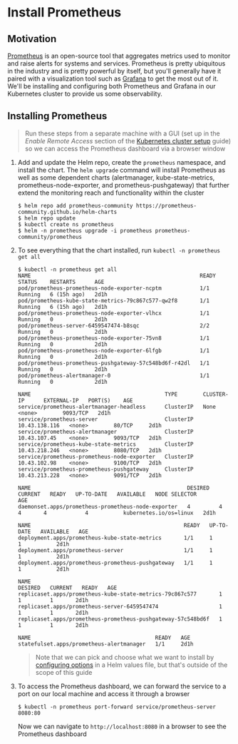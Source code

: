 # Install Prometheus

## Motivation

[Prometheus](https://prometheus.io/) is an open-source tool that aggregates metrics used to monitor and raise alerts for systems and services. Prometheus is pretty ubiquitous in the industry and is pretty powerful by itself, but you'll generally have it paired with a visualization tool such as [Grafana](https://grafana.com/) to get the most out of it. We'll be installing and configuring both Prometheus and Grafana in our Kubernetes cluster to provide us some observability.

## Installing Prometheus

> Run these steps from a separate machine with a GUI (set up in the *Enable Remote Access* section of the [Kubernetes cluster setup](./06-kubernetes-cluster.md) guide) so we can access the Prometheus dashboard via a browser window

1. Add and update the Helm repo, create the `prometheus` namespace, and install the chart. The `helm upgrade` command will install Prometheus as well as some dependent charts (alertmanager, kube-state-metrics, prometheus-node-exporter, and prometheus-pushgateway) that further extend the monitoring reach and functionality within the cluster
    ```
    $ helm repo add prometheus-community https://prometheus-community.github.io/helm-charts
    $ helm repo update
    $ kubectl create ns prometheus
    $ helm -n prometheus upgrade -i prometheus prometheus-community/prometheus
    ```
2. To see everything that the chart installed, run `kubectl -n prometheus get all`
    ```
    $ kubectl -n prometheus get all
    NAME                                                     READY   STATUS    RESTARTS      AGE
    pod/prometheus-prometheus-node-exporter-ncptm            1/1     Running   6 (15h ago)   2d1h
    pod/prometheus-kube-state-metrics-79c867c577-qw2f8       1/1     Running   6 (15h ago)   2d1h
    pod/prometheus-prometheus-node-exporter-vlhcx            1/1     Running   0             2d1h
    pod/prometheus-server-6459547474-b8sqc                   2/2     Running   0             2d1h
    pod/prometheus-prometheus-node-exporter-75vn8            1/1     Running   0             2d1h
    pod/prometheus-prometheus-node-exporter-6lfgb            1/1     Running   0             2d1h
    pod/prometheus-prometheus-pushgateway-57c548bd6f-r42dl   1/1     Running   0             2d1h
    pod/prometheus-alertmanager-0                            1/1     Running   0             2d1h

    NAME                                          TYPE        CLUSTER-IP      EXTERNAL-IP   PORT(S)    AGE
    service/prometheus-alertmanager-headless      ClusterIP   None            <none>        9093/TCP   2d1h
    service/prometheus-server                     ClusterIP   10.43.138.116   <none>        80/TCP     2d1h
    service/prometheus-alertmanager               ClusterIP   10.43.107.45    <none>        9093/TCP   2d1h
    service/prometheus-kube-state-metrics         ClusterIP   10.43.218.246   <none>        8080/TCP   2d1h
    service/prometheus-prometheus-node-exporter   ClusterIP   10.43.102.98    <none>        9100/TCP   2d1h
    service/prometheus-prometheus-pushgateway     ClusterIP   10.43.213.228   <none>        9091/TCP   2d1h

    NAME                                                 DESIRED   CURRENT   READY   UP-TO-DATE   AVAILABLE   NODE SELECTOR            AGE
    daemonset.apps/prometheus-prometheus-node-exporter   4         4         4       4            4           kubernetes.io/os=linux   2d1h

    NAME                                                READY   UP-TO-DATE   AVAILABLE   AGE
    deployment.apps/prometheus-kube-state-metrics       1/1     1            1           2d1h
    deployment.apps/prometheus-server                   1/1     1            1           2d1h
    deployment.apps/prometheus-prometheus-pushgateway   1/1     1            1           2d1h

    NAME                                                           DESIRED   CURRENT   READY   AGE
    replicaset.apps/prometheus-kube-state-metrics-79c867c577       1         1         1       2d1h
    replicaset.apps/prometheus-server-6459547474                   1         1         1       2d1h
    replicaset.apps/prometheus-prometheus-pushgateway-57c548bd6f   1         1         1       2d1h

    NAME                                       READY   AGE
    statefulset.apps/prometheus-alertmanager   1/1     2d1h
    ```
    > Note that we can pick and choose what we want to install by [configuring options](https://github.com/prometheus-community/helm-charts/tree/main/charts/prometheus#configuration) in a Helm values file, but that's outside of the scope of this guide
3. To access the Prometheus dashboard, we can forward the service to a port on our local machine and access it through a browser
    ```
    $ kubectl -n prometheus port-forward service/prometheus-server 8080:80
    ```
    Now we can navigate to `http://localhost:8080` in a browser to see the Prometheus dashboard
